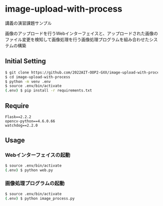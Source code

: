 # image-upload-with-process

講義の演習課題サンプル

画像のアップロードを行うWebインターフェイスと、アップロードされた画像のファイル変更を検知して画像処理を行う画像処理プログラムを組み合わせたシステムの構築

## Initial Setting

```zsh
$ git clone https://github.com/2022AIT-OOP2-GXX/image-upload-with-process.git
$ cd image-upload-with-process
$ python -m venv .env
$ source .env/bin/activate
(.env) $ pip install -r requirements.txt
```

## Require

```
Flask==2.2.2
opencv-python==4.6.0.66
watchdog==2.2.0
```

## Usage
### Webインターフェイスの起動

```zsh
$ source .env/bin/activate
(.env) $ python web.py
```

### 画像処理プログラムの起動

```zsh
$ source .env/bin/activate
(.env) $ python image_process.py
```
